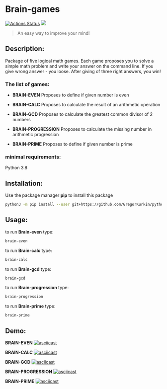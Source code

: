 # Brain-games
[![Actions Status](https://github.com/GregorKurkin/python-project-49/workflows/hexlet-check/badge.svg)](https://github.com/GregorKurkin/python-project-49/actions) <a href="https://codeclimate.com/github/GregorKurkin/python-project-49/maintainability"><img src="https://api.codeclimate.com/v1/badges/402be1b0e2b3764baaf0/maintainability" /></a>


>An easy way to improve your mind!

## Description:
Package of five logical math games.
Each game proposes you to solve a simple math problem and write your answer on the command line.
If you give wrong answer - you loose. After giving of three right answers, you win!

### The list of games:
- **BRAIN-EVEN**
  Proposes to define if given number is even

- **BRAIN-CALC**
  Proposes to calculate the result of an arithmetic operation

- **BRAIN-GCD**
  Proposes to calculate the greatest common divisor of 2 numbers

- **BRAIN-PROGRESSION**
  Proposes to calculate the missing number in arithmetic progression

- **BRAIN-PRIME**
  Proposes to define if given number is prime

### minimal requirements:
  Python 3.8

## Installation:
Use the package manager **pip** to install this package
```bash
python3 -m pip install --user git+https://github.com/GregorKurkin/python-project-49.git
```

## Usage:
to run **Brain-even** type:
```bash
brain-even
```
to run **Brain-calc** type:
```bash
brain-calc
```
to run **Brain-gcd** type:
```bash
brain-gcd
```
to run **Brain-progression** type:
```bash
brain-progression
```
to run **Brain-prime** type:
```bash
brain-prime
```

## Demo:

**BRAIN-EVEN**
[![asciicast](https://asciinema.org/a/555568.svg)](https://asciinema.org/a/555568)

**BRAIN-CALC**
[![asciicast](https://asciinema.org/a/555965.svg)](https://asciinema.org/a/555965)

**BRAIN-GCD**
[![asciicast](https://asciinema.org/a/556122.svg)](https://asciinema.org/a/556122)

**BRAIN-PROGRESSION**
[![asciicast](https://asciinema.org/a/556355.svg)](https://asciinema.org/a/556355)

**BRAIN-PRIME**
[![asciicast](https://asciinema.org/a/556383.svg)](https://asciinema.org/a/556383)
